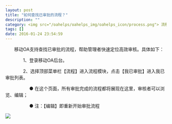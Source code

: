```yaml
---
layout: post
title: "如何查找已审批的流程？"
description: ""
category: <img src="/oahelps/oahelps_img/oahelps_icon/process.png"> 流程审批与管理
tags: []
date: 2016-01-24 23:54:59
---
```

&#160; &#160; &#160; &#160;移动OA支持查找已审批的流程，帮助管理者快速定位高效审核。具体如下：

&#160; &#160; &#160; &#160;&#160; &#160; &#160; &#160;1、登录移动OA后台。

&#160; &#160; &#160; &#160;&#160; &#160; &#160; &#160;2、选择顶部菜单栏【流程】进入流程模块，点击【我已审批】进入我已审批列表。

&#160; &#160; &#160; &#160;&#160; &#160; &#160; &#160; &#160; &#160; ● 在这个页面，所有审批完成的流程都将展现在这里，审核者可以浏览、编辑；

&#160; &#160; &#160; &#160;&#160; &#160; &#160; &#160; &#160; &#160; ● 注：【编辑】即重新开始审批流程

![](../../../../../../../../oahelps_img/liucheng_8.png)